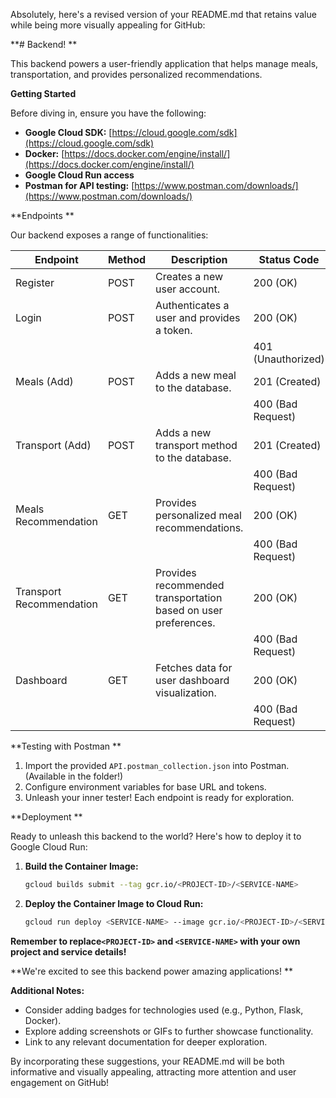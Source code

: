 Absolutely, here's a revised version of your README.md that retains value while being more visually appealing for GitHub:

**# Backend! **

This backend powers a user-friendly application that helps manage meals, transportation, and provides personalized recommendations.

**Getting Started** 

Before diving in, ensure you have the following:

* **Google Cloud SDK:** [https://cloud.google.com/sdk](https://cloud.google.com/sdk)
* **Docker:** [https://docs.docker.com/engine/install/](https://docs.docker.com/engine/install/)
* **Google Cloud Run access**
* **Postman for API testing:** [https://www.postman.com/downloads/](https://www.postman.com/downloads/)

**Endpoints **

Our backend exposes a range of functionalities:

| Endpoint         | Method | Description                                     | Status Code |
|-----------------|--------|-------------------------------------------------|--------------|
| Register        | POST   | Creates a new user account.                   | 200 (OK)     |
| Login           | POST   | Authenticates a user and provides a token.     | 200 (OK)     |
|                 |        |                                               | 401 (Unauthorized) |
| Meals (Add)      | POST   | Adds a new meal to the database.                 | 201 (Created) |
|                 |        |                                               | 400 (Bad Request) |
| Transport (Add)  | POST   | Adds a new transport method to the database.      | 201 (Created) |
|                 |        |                                               | 400 (Bad Request) |
| Meals Recommendation | GET   | Provides personalized meal recommendations.         | 200 (OK)     |
|                 |        |                                               | 400 (Bad Request) |
| Transport Recommendation | GET   | Provides recommended transportation based on user preferences. | 200 (OK)     |
|                 |        |                                               | 400 (Bad Request) |
| Dashboard       | GET   | Fetches data for user dashboard visualization.  | 200 (OK)     |
|                 |        |                                               | 400 (Bad Request) |

**Testing with Postman **

1. Import the provided `API.postman_collection.json` into Postman. (Available in the folder!)
2. Configure environment variables for base URL and tokens.
3. Unleash your inner tester! Each endpoint is ready for exploration.

**Deployment **

Ready to unleash this backend to the world? Here's how to deploy it to Google Cloud Run:

1. **Build the Container Image:**
   ```bash
   gcloud builds submit --tag gcr.io/<PROJECT-ID>/<SERVICE-NAME>
   ```
2. **Deploy the Container Image to Cloud Run:**
   ```bash
   gcloud run deploy <SERVICE-NAME> --image gcr.io/<PROJECT-ID>/<SERVICE-NAME> --platform managed
   ```

**Remember to replace`<PROJECT-ID>` and `<SERVICE-NAME>` with your own project and service details!**

**We're excited to see this backend power amazing applications! **

**Additional Notes:**

* Consider adding badges for technologies used (e.g., Python, Flask, Docker).
* Explore adding screenshots or GIFs to further showcase functionality.
* Link to any relevant documentation for deeper exploration.

By incorporating these suggestions, your README.md will be both informative and visually appealing, attracting more attention and user engagement on GitHub!
